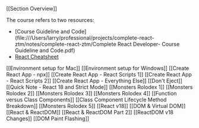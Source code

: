 [[Section Overview]]

The course refers to two resources:
- [Course Guideline and Code](file:///Users/larry/professional/projects/complete-react-ztm/notes/complete-react-ztm/Complete React Developer- Course Guideline and Code.pdf)
- [React Cheatsheet](/Users/larry/professional/projects/complete-react-ztm/notes/complete-react-ztm/React_Cheatsheet_Zero_To_Mastery_V1.02.pdf) 

[[Environment setup for Mac]]
[[Environment setup for Windows]]
[[Create React App - npx]]
[[Create React App - React Scripts 1]]
[[Create React App - React Scripts 2]]
[[Create React App - Everything Else]]
[[Don't Eject]]
[[Quick Note - React 18 and Strict Mode]]
[[Monsters Rolodex 1]]
[[Monsters Rolodex 2]]
[[Monsters Rolodex 3]]
[[Monsters Rolodex 4]]
[[Function versus Class Components]]
[[Class Component Lifecycle Method Breakdown]]
[[Monsters Rolodex 5]]
[[React v18]]
[[DOM & Virtual DOM]]
[[React & ReactDOM]]
[[React & ReactDOM Part 2]]
[[ReactDOM v18 Changes]]
[[DOM Paint Flashing]]







